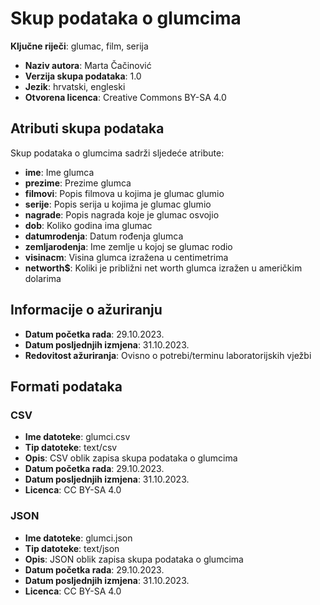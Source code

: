 # Skup podataka o glumcima

**Ključne riječi**: glumac, film, serija

- **Naziv autora**: Marta Čačinović
- **Verzija skupa podataka**: 1.0
- **Jezik**: hrvatski, engleski
- **Otvorena licenca**: Creative Commons BY-SA 4.0

## Atributi skupa podataka
Skup podataka o glumcima sadrži sljedeće atribute:
- **ime**: Ime glumca
- **prezime**: Prezime glumca
- **filmovi**: Popis filmova u kojima je glumac glumio
- **serije**: Popis serija u kojima je glumac glumio
- **nagrade**: Popis nagrada koje je glumac osvojio
- **dob**: Koliko godina ima glumac
- **datumrodenja**: Datum rođenja glumca
- **zemljarodenja**: Ime zemlje u kojoj se glumac rodio
- **visinacm**: Visina glumca izražena u centimetrima
- **networth$**: Koliki je približni net worth glumca izražen u američkim dolarima

## Informacije o ažuriranju
- **Datum početka rada**: 29.10.2023.
- **Datum posljednjih izmjena**: 31.10.2023.
- **Redovitost ažuriranja**: Ovisno o potrebi/terminu laboratorijskih vježbi

## Formati podataka

### CSV
- **Ime datoteke**: glumci.csv
- **Tip datoteke**: text/csv
- **Opis**: CSV oblik zapisa skupa podataka o glumcima
- **Datum početka rada**: 29.10.2023.
- **Datum posljednjih izmjena**: 31.10.2023.
- **Licenca**: CC BY-SA 4.0

### JSON
- **Ime datoteke**: glumci.json
- **Tip datoteke**: text/json
- **Opis**: JSON oblik zapisa skupa podataka o glumcima
- **Datum početka rada**: 29.10.2023.
- **Datum posljednjih izmjena**: 31.10.2023.
- **Licenca**: CC BY-SA 4.0
